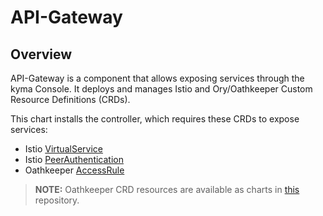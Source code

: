 # API-Gateway

## Overview
API-Gateway is a component that allows exposing services through the kyma Console. It deploys and manages Istio and Ory/Oathkeeper Custom Resource Definitions (CRDs).

This chart installs the controller, which requires these CRDs to expose services:
- Istio [VirtualService](https://istio.io/docs/reference/config/networking/virtual-service/)
- Istio [PeerAuthentication](https://istio.io/latest/docs/reference/config/security/peer_authentication/)
- Oathkeeper [AccessRule](https://www.ory.sh/docs/oathkeeper/)

>**NOTE:** Oathkeeper CRD resources are available as charts in [this](https://github.com/ory/k8s) repository.
